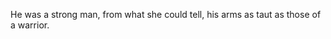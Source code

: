 [category]: <> (Philosophy)
[date]: <> (2021/07/11)
[title]: <> (Superman)
He was a strong man, 
               from what she could tell, his arms as taut as those of a warrior.